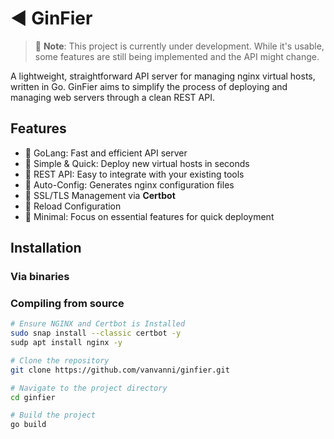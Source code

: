 # ◀️ GinFier

> 🚧 **Note**: This project is currently under development. While it's usable, some features are still being implemented and the API might change.

A lightweight, straightforward API server for managing nginx virtual hosts, written in Go. GinFier aims to simplify the process of deploying and managing web servers through a clean REST API.

## Features
- 📘 GoLang: Fast and efficient API server
- 🚀 Simple & Quick: Deploy new virtual hosts in seconds
- 🔄 REST API: Easy to integrate with your existing tools
- 📁 Auto-Config: Generates nginx configuration files
- 🔐 SSL/TLS Management via **Certbot**
- 🔄 Reload Configuration
- 🔌 Minimal: Focus on essential features for quick deployment

## Installation

### Via binaries

### Compiling from source
```bash
# Ensure NGINX and Certbot is Installed
sudo snap install --classic certbot -y
sudp apt install nginx -y

# Clone the repository
git clone https://github.com/vanvanni/ginfier.git

# Navigate to the project directory
cd ginfier

# Build the project
go build